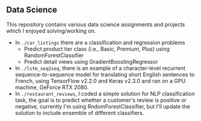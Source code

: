 ## Data Science
This repository contains various data science assignments and projects which I enjoyed solving/working on.
* In `./car_listings` there are a classification and regression problems
  * Predict product tier class (i.e., Basic, Premium, Plus) using RandomForestClassifier
  * Predict detail views using GradientBoostingRegressor
* In `./lstm_seq2seq`, there is an example of a character-level recurrent sequence-to-sequence model for translating short English sentences to French, using TensorFlow v2.2.0 and Keras v2.3.0 and ran on a GPU machine, GeForce RTX 2080.
* In `./restaurant_reviews`, I coded a simple solution for NLP classification task, the goal is to predict whether a customer's review is positive or negative, currently I'm using RndomForestClassifier, but I'll update the solution to include ensemble of different classifiers.
